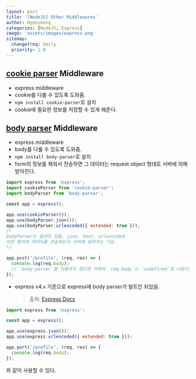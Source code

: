 ```yaml
---
layout: post
title: '[NodeJS] Other Middlewares'
author: HyeGyeong
categories: [NodeJS, Express]
image: 'assets/images/express.png'
sitemap:
  changefreq: daily
  priority: 1.0
---
```


## [cookie parser](https://www.npmjs.com/package/cookie-parser) Middleware

- express middleware
- cookie를 다룰 수 있도록 도와줌.
- `npm install cookie-parser`로 설치
- cookie에 필요한 정보를 저장할 수 있게 해준다.

## [body parser](https://www.npmjs.com/package/body-parser) Middleware

- express middleware
- body를 다룰 수 있도록 도와줌.
- `npm install body-parser`로 설치
- form의 정보를 채워서 전송하면 그 데이터는 request object 형태로 서버에 의해 받아진다.

```js
import express from 'express';
import cookieParser from 'cookie-parser';
import bodyParser from 'body-parser';

const app = express();

app.use(cookieParser());
app.use(bodyParser.json());
app.use(bodyParser.urlencoded({ extended: true }));
/*
bodyParser는 옵션이 있음. json, text, urlencoded
어떤 형식의 데이터를 전송하는지 서버에 알려주는 기능.
*/

app.post('/profile', (req, res) => {
  console.log(req.body);
  // `body-parser`를 이용하지 않으면 아래의 `req.body`는 `undefined`로 나온다.
});
```

- express v4.x 기준으로 express에 body parser가 빌트인 되었음.
  > 출처: [Express Docs](https://expressjs.com/en/4x/api.html#express-json-middleware)

```js
import express from 'express';

const app = express();

app.use(express.json());
app.use(express.urlencoded({ extended: true }));

app.port('/profile', (req, res) => {
  console.log(req.body);
});
```

와 같이 사용할 수 있다.
